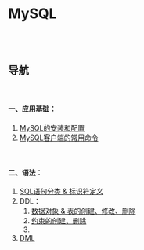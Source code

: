 # MySQL

<br><br>

## 导航

<br>

#### 一、应用基础：

1. [MySQL的安装和配置](应用基础/MySQL的安装和配置.md#mysql的安装和配置)
2. [MySQL客户端的常用命令](应用基础/MySQL客户端的常用命令.md#mysql客户端的常用命令)

<br>

#### 二、语法：

1. [SQL语句分类 & 标识符定义](语法/SQL语句分类%20%26%20标识符定义.md#sql语句分类--标识符定义)
2. DDL：
   1. [数据对象 & 表的创建、修改、删除](语法/DDL/数据对象%20%26%20表的创建、修改、删除.md#数据对象--表的创建修改删除)
   2. [约束的创建、删除](语法/DDL/约束的创建、删除.md#约束的创建删除)
   3. []()
3. [DML]()
